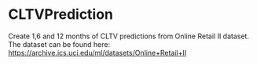 # CLTVPrediction
Create 1,6 and 12 months of CLTV predictions from Online Retail II dataset. The dataset can be found here: https://archive.ics.uci.edu/ml/datasets/Online+Retail+II
